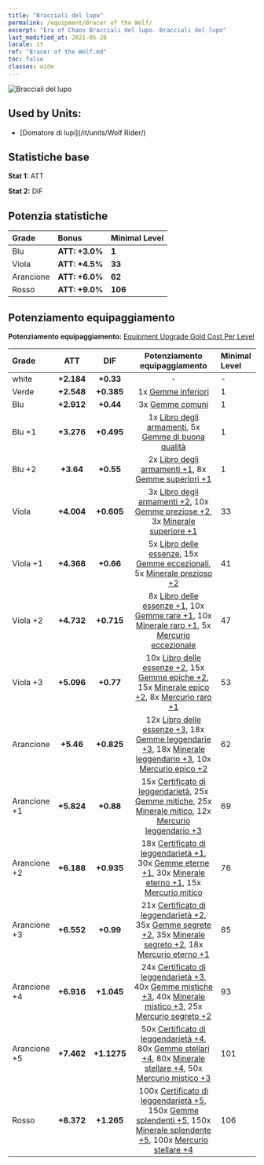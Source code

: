 ```yaml
---
title: "Bracciali del lupo"
permalink: /equipment/Bracer of the Wolf/
excerpt: "Era of Chaos Bracciali del lupo. Bracciali del lupo"
last_modified_at: 2021-05-28
locale: it
ref: "Bracer of the Wolf.md"
toc: false
classes: wide
---
```


  ![Bracciali del lupo](/images/e/e_4023.png)

## Used by Units:

* [Domatore di lupi](/it/units/Wolf Rider/) 


## Statistiche base
 **Stat 1:** ATT

 **Stat 2:** DIF

## Potenzia statistiche

  |     Grade    |   Bonus | Minimal Level | 
  |:-------------|:--------|:--------------| 
  | Blu | **ATT: +3.0%** | **1** | 
  | Viola | **ATT: +4.5%** | **33** | 
  | Arancione | **ATT: +6.0%** | **62** | 
  | Rosso | **ATT: +9.0%** | **106** | 


## Potenziamento equipaggiamento
 **Potenziamento equipaggiamento:** [Equipment Upgrade Gold Cost Per Level](/equipment/EquipmentUpgradeCostPerLevel/) 

  |          Grade      | ATT | DIF | Potenziamento equipaggiamento | Minimal Level |
  |:--------------------|:---------:|:---------:|:----------------:|:--------------|
  | white | **+2.184** | **+0.33** | - | - |
  | Verde | **+2.548** | **+0.385** | 1x [Gemme inferiori](/ItemsIT/mat_4/) | 1 |
  | Blu | **+2.912** | **+0.44** | 3x [Gemme comuni](/ItemsIT/mat_10/) | 1 |
  | Blu +1 | **+3.276** | **+0.495** | 1x [Libro degli armamenti](/ItemsIT/mat_18/), 5x [Gemme di buona qualità](/ItemsIT/mat_16/) | 1 |
  | Blu +2 | **+3.64** | **+0.55** | 2x [Libro degli armamenti +1](/ItemsIT/mat_25/), 8x [Gemme superiori +1](/ItemsIT/mat_23/) | 1 |
  | Viola | **+4.004** | **+0.605** | 3x [Libro degli armamenti +2](/ItemsIT/mat_32/), 10x [Gemme preziose +2](/ItemsIT/mat_30/), 3x [Minerale superiore +1](/ItemsIT/mat_19/) | 33 |
  | Viola +1 | **+4.368** | **+0.66** | 5x [Libro delle essenze](/ItemsIT/mat_39/), 15x [Gemme eccezionali](/ItemsIT/mat_37/), 5x [Minerale prezioso +2](/ItemsIT/mat_26/) | 41 |
  | Viola +2 | **+4.732** | **+0.715** | 8x [Libro delle essenze +1](/ItemsIT/mat_46/), 10x [Gemme rare +1](/ItemsIT/mat_44/), 10x [Minerale raro +1](/ItemsIT/mat_40/), 5x [Mercurio eccezionale](/ItemsIT/mat_35/) | 47 |
  | Viola +3 | **+5.096** | **+0.77** | 10x [Libro delle essenze +2](/ItemsIT/mat_53/), 15x [Gemme epiche +2](/ItemsIT/mat_51/), 15x [Minerale epico +2](/ItemsIT/mat_47/), 8x [Mercurio raro +1](/ItemsIT/mat_42/) | 53 |
  | Arancione | **+5.46** | **+0.825** | 12x [Libro delle essenze +3](/ItemsIT/mat_60/), 18x [Gemme leggendarie +3](/ItemsIT/mat_58/), 18x [Minerale leggendario +3](/ItemsIT/mat_54/), 10x [Mercurio epico +2](/ItemsIT/mat_49/) | 62 |
  | Arancione +1 | **+5.824** | **+0.88** | 15x [Certificato di leggendarietà](/ItemsIT/mat_67/), 25x [Gemme mitiche](/ItemsIT/mat_65/), 25x [Minerale mitico](/ItemsIT/mat_61/), 12x [Mercurio leggendario +3](/ItemsIT/mat_56/) | 69 |
  | Arancione +2 | **+6.188** | **+0.935** | 18x [Certificato di leggendarietà +1](/ItemsIT/mat_74/), 30x [Gemme eterne +1](/ItemsIT/mat_72/), 30x [Minerale eterno +1](/ItemsIT/mat_68/), 15x [Mercurio mitico](/ItemsIT/mat_63/) | 76 |
  | Arancione +3 | **+6.552** | **+0.99** | 21x [Certificato di leggendarietà +2](/ItemsIT/mat_81/), 35x [Gemme segrete +2](/ItemsIT/mat_79/), 35x [Minerale segreto +2](/ItemsIT/mat_75/), 18x [Mercurio eterno +1](/ItemsIT/mat_70/) | 85 |
  | Arancione +4 | **+6.916** | **+1.045** | 24x [Certificato di leggendarietà +3](/ItemsIT/mat_88/), 40x [Gemme mistiche +3](/ItemsIT/mat_86/), 40x [Minerale mistico +3](/ItemsIT/mat_82/), 25x [Mercurio segreto +2](/ItemsIT/mat_77/) | 93 |
  | Arancione +5 | **+7.462** | **+1.1275** | 50x [Certificato di leggendarietà +4](/ItemsIT/mat_95/), 80x [Gemme stellari +4](/ItemsIT/mat_93/), 80x [Minerale stellare +4](/ItemsIT/mat_89/), 50x [Mercurio mistico +3](/ItemsIT/mat_84/) | 101 |
  | Rosso | **+8.372** | **+1.265** | 100x [Certificato di leggendarietà +5](/ItemsIT/mat_102/), 150x [Gemme splendenti +5](/ItemsIT/mat_100/), 150x [Minerale splendente +5](/ItemsIT/mat_96/), 100x [Mercurio stellare +4](/ItemsIT/mat_91/) | 106 |


